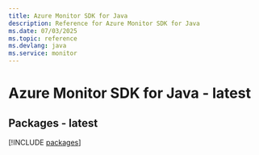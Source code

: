 ```yaml
---
title: Azure Monitor SDK for Java
description: Reference for Azure Monitor SDK for Java
ms.date: 07/03/2025
ms.topic: reference
ms.devlang: java
ms.service: monitor
---
```

# Azure Monitor SDK for Java - latest
## Packages - latest
[!INCLUDE [packages](monitor-index.md)]